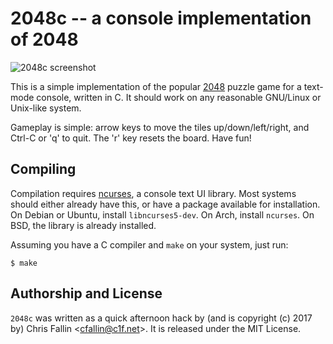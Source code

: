 2048c -- a console implementation of 2048
=========================================

![2048c screenshot](https://cfallin.github.io/2048c/2048c.png)

This is a simple implementation of the popular
[2048](https://gabrielecirulli.github.io/2048/) puzzle game for a text-mode
console, written in C. It should work on any reasonable GNU/Linux or Unix-like
system.

Gameplay is simple: arrow keys to move the tiles up/down/left/right, and Ctrl-C
or 'q' to quit. The 'r' key resets the board. Have fun!

Compiling
---------

Compilation requires [ncurses](https://www.gnu.org/software/ncurses/), a
console text UI library. Most systems should either already have this, or have
a package available for installation. On Debian or Ubuntu, install
`libncurses5-dev`. On Arch, install `ncurses`. On BSD, the library is already
installed.

Assuming you have a C compiler and `make` on your system, just run:

    $ make

Authorship and License
----------------------

`2048c` was written as a quick afternoon hack by (and is copyright (c) 2017 by)
Chris Fallin &lt;cfallin@c1f.net&gt;. It is released under the MIT License.
